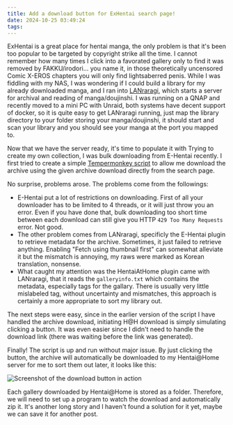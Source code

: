 ```yaml
---
title: Add a download button for ExHentai search page!
date: 2024-10-25 03:49:24
tags:
---
```


ExHentai is a great place for hentai manga, the only problem is that it's been too popular to be targeted by copyright strike all the time.
I cannot remember how many times I click into a favorated gallery only to find it was removed by FAKKU/irodori... you name it, in those theoretically uncensored Comic X-EROS chapters you will only find lightsaberred penis.
While I was fiddling with my NAS, I was wondering if I could build a library for my already downloaded manga, and I ran into [LANraragi](https://github.com/Difegue/LANraragi), which starts a server for archival and reading of manga/doujinshi.
I was running on a QNAP and recently moved to a mini PC with Unraid, both systems have decent support of docker, so it is quite easy to get LANraragi running, just map the library directory to your folder storing your manga/doujinshi, it should start and scan your library and you should see your manga at the port you mapped to.

Now that we have the server ready, it's time to populate it with Trying to create my own collection, I was bulk downloading from E-Hentai recently.
I first tried to create a simple [Tempermonkey script](https://greasyfork.org/scripts/510654-exhentai-archive-download-button) to allow me download the archive using the given archive download directly from the search page.

No surprise, problems arose. The problems come from the followings:

- E-Hentai put a lot of restrictions on downloading. First of all your downloader has to be limited to 4 threads, or it will just throw you an error. Even if you have done that, bulk downloading too short time between each download can still give you HTTP `429 Too Many Requests` error. Not good.
- The other problem comes from LANraragi, specificly the E-Hentai plugin to retrieve metadata for the archive. Sometimes, it just failed to retrieve anything. Enabling "Fetch using thumbnail first" can somewhat alleviate it but the mismatch is annoying, my raws were marked as Korean translation, nonsense.
- What caught my attention was the HentaiAtHome plugin came with LANraragi, that it reads the `galleryinfo.txt` which contains the metadata, especially tags for the gallary. There is usually very little mislabeled tag, without uncertainty and mismatches, this approach is certainly a more appropriate to sort my library out.

The next steps were easy, since in the earlier version of the script I have handled the archive download, initiating H@H download is simply simulating clicking a button.
It was even easier since I didn't need to handle the download link (there was waiting before the link was generated).

Finally! The script is up and run without major issue.
By just clicking the button, the archive will automatically be downloaded to my Hentai@Home server for me to sort them out later, it looks like this:

![Screenshot of the download button in action](download-button.png)

Each gallery downloaded by Hentai@Home is stored as a folder.
Therefore, we will need to set up a program to watch the download and automatically zip it.
It's another long story and I haven't found a solution for it yet, maybe we can save it for another post.